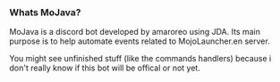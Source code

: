 ### Whats MoJava?
MoJava is a discord bot developed by amaroreo using JDA.
 Its main purpose is to help automate events related to MojoLauncher.en server.

You might see unfinished stuff (like the commands handlers) because i don't really know if this bot will be offical or not yet.